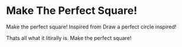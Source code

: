# Make The Perfect Square!
Make the perfect square! Inspired from Draw a perfect circle inspired!

Thats all what it litirally is.
Make the perfect square!

